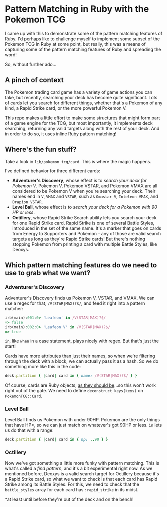 # Pattern Matching in Ruby with the Pokemon TCG

I came up with this to demonstrate some of the pattern matching features of
Ruby. I'd perhaps like to challenge myself to implement some subset of the
Pokemon TCG in Ruby at some point, but really, this was a means of capturing
some of the pattern matching features of Ruby and spreading the word!

So, without further ado...

## A pinch of context

The Pokemon trading card game has a variety of game actions you can take, but
recently, searching your deck has become quite significant. Lots of cards let
you search for different things, whether that's a Pokemon of any kind, a Rapid
Strike card, or the more powerful Pokemon V.

This repo makes a little effort to make some structures that might form part of
a game engine for the TCG, but most importantly, it implements deck searching,
returning any valid targets along with the rest of your deck. And in order to do
so, it uses inline Ruby pattern matching!

## Where's the fun stuff?

Take a look in `lib/pokemon_tcg/card`. This is where the magic happens.

I've defined behavior for three different cards:

- **Adventurer's Discovery**, whose effect is to *search your deck for Pokemon
  V*. Pokemon V, Pokemon VSTAR, and Pokemon VMAX are all considered to be
  Pokemon V when you're searching your deck. Their names end in `V`, `VMAX` and
  `VSTAR`, such as `Omastar V`, `Inteleon VMAX`, and `Drapion VSTAR`.
- **Level Ball**, whose effect is to *search your deck for a Pokemon with 90 HP
  or less*.
- **Octillery**, whose Rapid Strike Search ability lets you search your deck for
  one Rapid Strike card. Rapid Strike is one of several Battle Styles,
  introduced in the set of the same name. It's a marker that goes on cards from
  Energy to Supporters and Pokemon - any of those are valid search targets as
  long as they're Rapid Strike cards! But there's nothing stopping Pokemon
  from printing a card with multiple Battle Styles, like Deoxys.

## Which pattern matching features do we need to use to grab what we want?

### Adventurer's Discovery

Adventurer's Discovery finds us Pokemon V, VSTAR, and VMAX. We can use a regex
for that, `/V(STAR|MAX)?$/`, and feed it right into a pattern matcher:

```rb
irb(main):001:0> 'Leafeon' in /V(STAR|MAX)?$/
=> false
irb(main):002:0> 'Leafeon V' in /V(STAR|MAX)?$/
=> true
```

`in`, like `when` in a case statement, plays nicely with regex. But that's just
the start!

Cards have more attributes than just their names, so when we're filtering
through the deck with a block, we can actually pass it as a hash. So we do
something more like this in the code:

```rb
deck.partition { |card| card in { name: /V(STAR|MAX)?$/ } }
```

Of course, cards are Ruby objects, [as they should
be](https://refactoring.guru/smells/primitive-obsession)...so this won't work
right out of the gate. We need to define `deconstruct_keys(keys)` on
`PokemonTCG::Card`.

### Level Ball

Level Ball finds us Pokemon with under 90HP. Pokemon are the only things that
have HP\*, so we can just match on whatever's got 90HP or less. `in` lets us do
that with a range:

```rb
deck.partition { |card| card in { hp: ..90 } }
```

### Octillery

Now we've got something a little more funky with pattern matching. This is
what's called a *find pattern*, and it's a bit experimental right now. As we
mentioned before, Deoxys is a valid search target for Octillery because it's a
Rapid Strike card, so what we want to check is that each card has Rapid Strike
among its Battle Styles. For this, we need to check that the `battle_styles`
array for each card has `:rapid_strike` in its midst.

\*at least until before they're out of the deck and on the bench!

